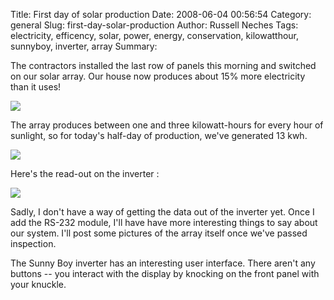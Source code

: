 Title: First day of solar production
Date: 2008-06-04 00:56:54
Category: general
Slug: first-day-solar-production
Author: Russell Neches
Tags: electricity, efficency, solar, power, energy, conservation, kilowatthour, sunnyboy, inverter, array
Summary: 


The contractors installed the last row of panels this morning and
switched on our solar array. Our house now produces about 15% more
electricity than it uses!

![](http://vort.org/media/images/solar_electrical_panels.jpg)

The array produces between one and three kilowatt-hours for every hour
of sunlight, so for today's half-day of production, we've generated 13
kwh.

![](http://vort.org/media/images/solar_meter.jpg)

Here's the read-out on the inverter :

![](http://vort.org/media/images/solar_inverter.jpg)

Sadly, I don't have a way of getting the data out of the inverter yet.
Once I add the RS-232 module, I'll have have more interesting things to
say about our system. I'll post some pictures of the array itself once
we've passed inspection.

The Sunny Boy inverter has an interesting user interface. There aren't
any buttons -- you interact with the display by knocking on the front
panel with your knuckle.
